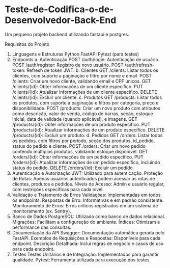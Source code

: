 # Teste-de-Codifica-o-de-Desenvolvedor-Back-End
 Um pequeno projeto backend utilizando fastapi e postgres.

Requisitos do Projeto
1. Linguagens e Estruturas
Python
FastAPI
Pytest (para testes)
2. Endpoints
a. Autenticação
POST /auth/login: Autenticação de usuário.
POST /auth/register: Registro de novo usuário.
POST /auth/refresh-token: Refresh de token JWT.
b. Clientes
GET /clients: Listar todos os clientes, com suporte a paginação e filtro por nome e email.
POST /clients: Criar um novo cliente, validando email e CPF únicos.
GET /clients/{id}: Obter informações de um cliente específico.
PUT /clients/{id}: Atualizar informações de um cliente específico.
DELETE /clients/{id}: Excluir um cliente.
c. Produtos
GET /products: Listar todos os produtos, com suporte a paginação e filtros por categoria, preço e disponibilidade.
POST /products: Criar um novo produto com atributos como descrição, valor de venda, código de barras, seção, estoque inicial, data de validade (quando aplicável), e imagens.
GET /products/{id}: Obter informações de um produto específico.
PUT /products/{id}: Atualizar informações de um produto específico.
DELETE /products/{id}: Excluir um produto.
d. Pedidos
GET /orders: Listar todos os pedidos, com filtros por período, seção dos produtos, id_pedido, status do pedido e cliente.
POST /orders: Criar um novo pedido contendo múltiplos produtos, validando estoque disponível.
GET /orders/{id}: Obter informações de um pedido específico.
PUT /orders/{id}: Atualizar informações de um pedido específico, incluindo status do pedido.
DELETE /orders/{id}: Excluir um pedido.
3. Autenticação e Autorização
JWT: Utilizado para autenticação.
Proteção de Rotas: Apenas usuários autenticados podem acessar as rotas de clientes, produtos e pedidos.
Níveis de Acesso: Admin e usuário regular, com restrições específicas para cada nível.
4. Validação e Tratamento de Erros
Validações: Implementadas em todos os endpoints.
Respostas de Erro: Informativas e em padrão consistente.
Monitoramento de Erros: Erros críticos registrados em um sistema de monitoramento (ex. Sentry).
5. Banco de Dados
PostgreSQL: Utilizado como banco de dados relacional.
Migrações: Facilitam a configuração do ambiente.
Índices: Otimizam a performance das consultas.
6. Documentação da API
Swagger: Documentação automática gerada pelo FastAPI.
Exemplos de Requisições e Respostas: Disponíveis para cada endpoint.
Descrição Detalhada: Inclui regras de negócio e casos de uso para cada endpoint.
7. Testes
Testes Unitários e de Integração: Implementados para garantir qualidade.
Pytest: Ferramenta utilizada para execução dos testes.
